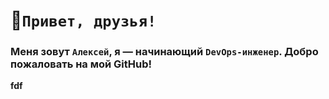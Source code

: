 # 👋`Привет, друзья!`
### Меня зовут `Алексей`, я — начинающий `DevOps-инженер`.   Добро пожаловать на мой GitHub!
**fdf**
